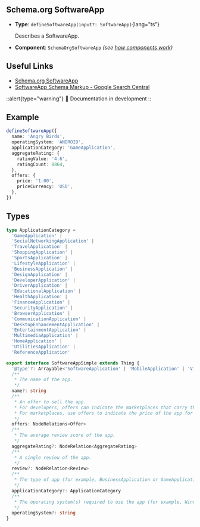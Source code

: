 ## Schema.org SoftwareApp

- **Type**: `defineSoftwareApp(input?: SoftwareApp)`{lang="ts"}

  Describes a SoftwareApp.

- **Component**: `SchemaOrgSoftwareApp` _(see [how components work](/schema-org/getting-started/vue-components))_


## Useful Links

- [Schema.org SoftwareApp](https://schema.org/SoftwareApp)
- [SoftwareApp Schema Markup - Google Search Central](https://developers.google.com/search/docs/advanced/structured-data/software-app)

::alert{type="warning"}
🔨 Documentation in development
::

## Example

```ts
defineSoftwareApp({
  name: 'Angry Birds',
  operatingSystem: 'ANDROID',
  applicationCategory: 'GameApplication',
  aggregateRating: {
    ratingValue: '4.6',
    ratingCount: 8864,
  },
  offers: {
    price: '1.00',
    priceCurrency: 'USD',
  },
})
```

## Types

```ts
type ApplicationCategory =
  'GameApplication' |
  'SocialNetworkingApplication' |
  'TravelApplication' |
  'ShoppingApplication' |
  'SportsApplication' |
  'LifestyleApplication' |
  'BusinessApplication' |
  'DesignApplication' |
  'DeveloperApplication' |
  'DriverApplication' |
  'EducationalApplication' |
  'HealthApplication' |
  'FinanceApplication' |
  'SecurityApplication' |
  'BrowserApplication' |
  'CommunicationApplication' |
  'DesktopEnhancementApplication' |
  'EntertainmentApplication' |
  'MultimediaApplication' |
  'HomeApplication' |
  'UtilitiesApplication' |
  'ReferenceApplication'

export interface SoftwareAppSimple extends Thing {
  '@type'?: Arrayable<'SoftwareApplication' | 'MobileApplication' | 'VideoGame' | 'WebApplication'>
  /**
   * The name of the app.
   */
  name?: string
  /**
   * An offer to sell the app.
   * For developers, offers can indicate the marketplaces that carry the application.
   * For marketplaces, use offers to indicate the price of the app for a specific app instance.
   */
  offers: NodeRelations<Offer>
  /**
   * The average review score of the app.
   */
  aggregateRating?: NodeRelation<AggregateRating>
  /**
   * A single review of the app.
   */
  review?: NodeRelation<Review>
  /**
   * The type of app (for example, BusinessApplication or GameApplication). The value must be a supported app type.
   */
  applicationCategory?: ApplicationCategory
  /**
   * The operating system(s) required to use the app (for example, Windows 7, OSX 10.6, Android 1.6)
   */
  operatingSystem?: string
}
```
